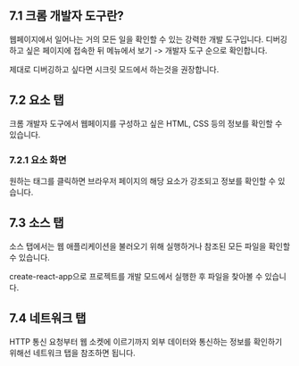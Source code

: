 ## 7.1 크롬 개발자 도구란?

웹페이지에서 일어나는 거의 모든 일을 확인할 수 있는 강력한 개발 도구입니다. 디버깅하고 싶은 페이지에 접속한 뒤 메뉴에서 보기 -> 개발자 도구 순으로 확인합니다.

제대로 디버깅하고 싶다면 시크릿 모드에서 하는것을 권장합니다.

## 7.2 요소 탭

크롬 개발자 도구에서 웹페이지를 구성하고 싶은 HTML, CSS 등의 정보를 확인할 수 있습니다.

### 7.2.1 요소 화면

원하는 태그를 클릭하면 브라우저 페이지의 해당 요소가 강조되고 정보를 확인할 수 있습니다.

## 7.3 소스 탭

소스 탭에서는 웹 애플리케이션을 불러오기 위해 실행하거나 참조된 모든 파일을 확인할 수 있습니다.

create-react-app으로 프로젝트를 개발 모드에서 실행한 후 파일을 찾아볼 수 있습니다.

## 7.4 네트워크 탭

HTTP 통신 요청부터 웹 소켓에 이르기까지 외부 데이터와 통신하는 정보를 확인하기 위해선 네트워크 탭을 참조하면 됩니다.

